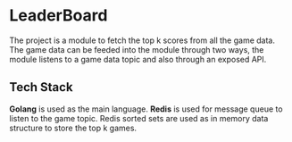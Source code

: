 # LeaderBoard

The project is a module to fetch the top k scores from all the game data.
The game data can be feeded into the module through two ways, the module listens to a game data topic and also through an exposed API.



## Tech Stack

**Golang** is used as the main language. **Redis** is used for message queue to listen to the game topic.
Redis sorted sets are used as in memory data structure to store the top k games.